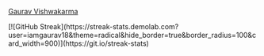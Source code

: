 <p align="center">
  <a href="https://github.com/iamgaurav18">
    <p style="color:magenta">Gaurav Vishwakarma</p></a>
</p>
[![GitHub Streak](https://streak-stats.demolab.com?user=iamgaurav18&theme=radical&hide_border=true&border_radius=100&card_width=900)](https://git.io/streak-stats)
